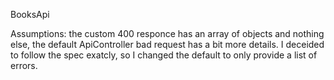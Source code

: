 BooksApi

Assumptions:
the custom 400 responce has an array of objects and nothing else, the default ApiController bad request has a bit more details. 
I deceided to follow the spec exatcly, so I changed the default to only provide a list of errors.